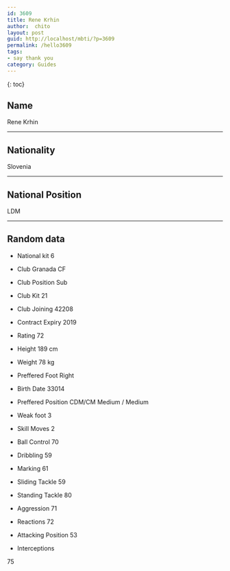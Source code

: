 ```yaml
---
id: 3609
title: Rene Krhin
author:  chito 
layout: post
guid: http://localhost/mbti/?p=3609
permalink: /hello3609
tags:
- say thank you
category: Guides
---
```



{: toc}


## Name  
Rene Krhin 

* * *

## Nationality  
Slovenia 

* * *

## National Position  
LDM 

* * *

## Random data 

  * National kit 
6 

  * Club 
Granada CF 

  * Club Position 
Sub 

  * Club Kit 
21 

  * Club Joining 
42208 

  * Contract Expiry 
2019 

  * Rating 
72 

  * Height 
189 cm 

  * Weight 
78 kg 

  * Preffered Foot 
Right 

  * Birth Date 
33014 

  * Preffered Position 
CDM/CM Medium / Medium 

  * Weak foot 
3 

  * Skill Moves 
2 

  * Ball Control 
70 

  * Dribbling 
59 

  * Marking 
61 

  * Sliding Tackle 
59 

  * Standing Tackle 
80 

  * Aggression 
71 

  * Reactions 
72 

  * Attacking Position 
53 

  * Interceptions 

75</ul>